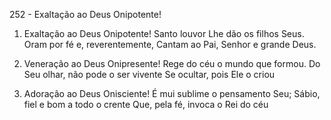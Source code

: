 252 - Exaltação ao Deus Onipotente!

1. Exaltação ao Deus Onipotente!
   Santo louvor Lhe dão os filhos Seus.
   Oram por fé e, reverentemente,
   Cantam ao Pai, Senhor e grande Deus.

2. Veneração ao Deus Onipresente!
   Rege do céu o mundo que formou.
   Do Seu olhar, não pode o ser vivente
   Se ocultar, pois Ele o criou

3. Adoração ao Deus Onisciente!
   É mui sublime o pensamento Seu;
   Sábio, fiel e bom a todo o crente
   Que, pela fé, invoca o Rei do céu
